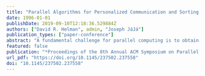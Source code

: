 ```yaml
---
title: "Parallel Algorithms for Personalized Communication and Sorting with an Experimental Study (Extended Abstract)"
date: 1996-01-01
publishDate: 2019-09-10T12:18:36.529884Z
authors: ["David R. Helman", admin, "Joseph JáJá"]
publication_types: ["paper-conference"]
abstract: "A fundamental challenge for parallel computing is to obtain high-level, architecture independent, algorithms which execute efficiently on general-purpose parallel machines. With the emergence of message passing standards such as MPI, it has become easier to design efficient and portable parallel algorithms by making use of these communication primitives. While existing primitives allow an assortment of collective communication routines, they do not handle an important communication event when most or all processors have non-uniformly sized personalized messages to exchange with each other. We first present an algorithm for the h-relation personalized communication whose efficient implementation will allow high performance implementations of a large class of algorithms. We then consider how to effectively use these communication primitives to address the problem of sorting. Previous schemes for sorting on general-purpose parallel machines have had to choose between poor load balancing and irregular communication or multiple rounds of all-to-all personalized communication. In this paper, we introduce a novel variation on sample sort which uses only two rounds of regular all-to-all personalized communication in a scheme that yields very good load balancing with virtually no overhead. Another variation using regular sampling for choosing the splitters has similar performance with deterministic guaranteed bounds on the memory and communication requirements. Both of these variations efficiently handle the presence of duplicates without the overhead of tagging each element. The personalized communication and sorting algorithms presented in this paper have been coded in SPLIT-C and run on a variety of platforms, including the Thinking Machines CM-5, IBM SP-2, Cray Research T3D, Meiko Scientific CS-2, and the Intel Paragon. Our experimental results are consistent with the theoretical analyses and illustrate the scalability and efficiency of our algorithms across different platforms. In fact, they seem to outperform all similar algorithms known to the authors on these platforms, and performance is invariant over the set of input distributions unlike previous efficient algorithms. Our sorting results also compare favorably with those reported for the simpler ranking problem posed by the NAS Integer Sorting (IS) Benchmark."
featured: false
publication: "*Proceedings of the 8th Annual ACM Symposium on Parallel Algorithms and Architectures, SPAA '96, Padua, Italy, June 24-26, 1996*"
url_pdf: "https://doi.org/10.1145/237502.237558"
doi: "10.1145/237502.237558"
---
```


